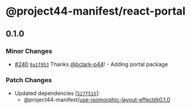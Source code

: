 # @project44-manifest/react-portal

## 0.1.0

### Minor Changes

- [#240](https://github.com/project44/manifest/pull/240)
  [`9a1f953`](https://github.com/project44/manifest/commit/9a1f953847cc6d82b8d1a1516d7de2fb87252a3d)
  Thanks [@bclark-p44](https://github.com/bclark-p44)! - Adding portal package

### Patch Changes

- Updated dependencies
  [[`527f515`](https://github.com/project44/manifest/commit/527f51571cd4ed760dcbf87d1bbc6751f44b7b98)]:
  - @project44-manifest/use-isomorphic-layout-effect@0.1.0
